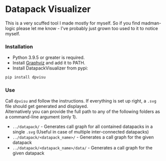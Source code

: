 # Datapack Visualizer

This is a very scuffed tool I made mostly for myself. So if you find madman-logic please let me know - I've probably just grown too used to it to notice myself.

### Installation
- Python 3.9.5 or greater is required.
- Install [Graphviz](https://graphviz.org/download/) and add it to PATH.
- Install DatapackVisualizer from pypi:
```bash
pip install dpvisu
```
### Use
Call `dpvisu` and follow the instructions. If everything is set up right, a `.svg` file should get generated and displayed.\
Alternatively you can provide the full path to any of the following folders as a command-line argument (only 1).
 - `../datapack/` - Generates call graph for all contained datapacks in a single `.svg` (Useful in case of multiple inter-connected datapacks)
 - `../datapack/<datapack_name>/` - Generates a call graph for the given datapack
 - `../datapack/<datapack_name>/data/` - Generates a call graph for the given datapack